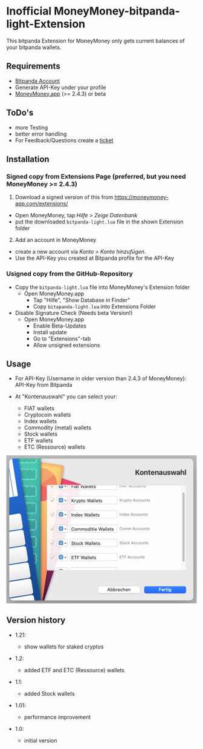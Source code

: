 # Inofficial MoneyMoney-bitpanda-light-Extension

This bitpanda Extension for MoneyMoney only gets current balances of your bitpanda wallets.

Requirements
----------------

* [Bitpanda Account](https://www.bitpanda.com)
* Generate API-Key under your profile
* [MoneyMoney.app](https://moneymoney-app.com) (>= 2.4.3) or beta 

ToDo's
------

* more Testing
* better error handling
* For Feedback/Questions create a [ticket](https://github.com/GimliGloinsSon/MoneyMoney-bitpanda-light-Extension/issues/new)  


Installation
------------

### Signed copy from Extensions Page (preferred, but you need MoneyMoney >= 2.4.3)

1. Download a signed version of this from https://moneymoney-app.com/extensions/
  * Open MoneyMoney, tap *Hilfe* > *Zeige Datenbank*
  * put the downloaded `bitpanda-light.lua` file in the shown Extension folder
2. Add an account in MoneyMoney
  * create a new account via *Konto* > *Konto hinzufügen*.
  * Use the API-Key you created at Bitpanda profile for the API-Key


### Usigned copy from the GitHub-Repository

* Copy the `bitpanda-light.lua` file into MoneyMoney's Extension folder
  * Open MoneyMoney.app
	* Tap "Hilfe", "Show Database in Finder"
	* Copy `bitapanda-light.lua` into Extensions Folder
* Disable Signature Check (Needs beta Version!)
  * Open MoneyMoney.app
	* Enable Beta-Updates
	* Install update
	* Go to "Extensions"-tab
	* Allow unsigned extensions

Usage
-----

* For API-Key (Username in older version than 2.4.3 of MoneyMoney): API-Key from Bitpanda

* At "Kontenauswahl" you can select your:
    * FIAT wallets
    * Cryptocoin wallets
    * Index wallets
    * Commodity (metal) wallets
    * Stock wallets
    * ETF wallets
    * ETC (Ressource) wallets

![MoneyMoney screenshot with Bitpanda account selection](screens/Kontenauswahl.png)


Version history
---------------

* 1.21:
    * show wallets for staked cryptos

* 1.2:
    * added ETF and ETC (Ressource) wallets

* 1.1:
    * added Stock wallets

* 1.01:
    * performance improvement

* 1.0:
    * initial version
